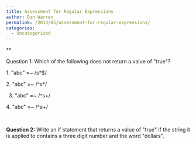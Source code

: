 ```yaml
---
title: Assessment for Regular Expressions
author: Dan Warren
permalink: /2014/05/assessment-for-regular-expressions/
categories:
  - Uncategorized
---
```

**</p> 
Question 1: </strong>Which of the following does not return a value of "true"?

1. "abc" =~ /s*$/

2. "abc" =~ /^s*/

3. "abc" =~ /^s+/

4. "abc" =~ /^a+/

&nbsp;

**Question 2:** Write an if statement that returns a value of "true" if the string it is applied to contains a three digit number and the word "dollars".
